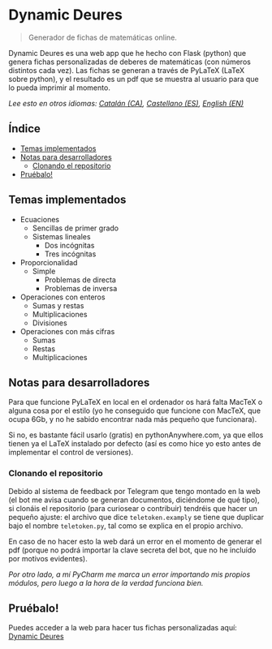 # Dynamic Deures

> Generador de fichas de matemáticas online.

Dynamic Deures es una web app que he hecho con Flask (python) que genera fichas personalizadas de deberes de matemáticas (con números distintos cada vez).
Las fichas se generan a través de PyLaTeX (LaTeX sobre python), y el resultado es un pdf que se muestra al usuario para que lo pueda imprimir al momento.

_Lee esto en otros idiomas: [Catalán (CA)](README.md), [Castellano (ES)](README.es.md), [English (EN)](README.en.md)_
## Índice
- [Temas implementados](#temas-implementados)
- [Notas para desarrolladores](#notas-para-desarrolladores)
  - [Clonando el repositorio](#clonando-el-repositorio)
- [Pruébalo!](#pruébalo)

## Temas implementados
- Ecuaciones
  - Sencillas de primer grado
  - Sistemas lineales
    - Dos incógnitas
    - Tres incógnitas
- Proporcionalidad
  - Simple
    - Problemas de directa
    - Problemas de inversa
- Operaciones con enteros
  - Sumas y restas
  - Multiplicaciones
  - Divisiones
- Operaciones con más cifras
  - Sumas
  - Restas
  - Multiplicaciones

## Notas para desarrolladores
Para que funcione PyLaTeX en local en el ordenador os hará falta MacTeX o alguna cosa por el estilo (yo he conseguido que funcione con MacTeX, que ocupa 6Gb, y no he sabido encontrar nada más pequeño que funcionara).

Si no, es bastante fácil usarlo (gratis) en pythonAnywhere.com, ya que ellos tienen ya el LaTeX instalado por defecto (así es como hice yo esto antes de implementar el control de versiones).

### Clonando el repositorio
Debido al sistema de feedback por Telegram que tengo montado en la web (el bot me avisa cuando se generan documentos, diciéndome de qué tipo), si clonáis el repositorio (para curiosear o contribuir) tendréis que hacer un pequeño ajuste: el archivo que dice `teletoken.examply` se tiene que duplicar bajo el nombre `teletoken.py`, tal como se explica en el propio archivo.

En caso de no hacer esto la web dará un error en el momento de generar el pdf (porque no podrá importar la clave secreta del bot, que no he incluído por motivos evidentes).

_Por otro lado, a mí PyCharm me marca un error importando mis propios módulos, pero luego a la hora de la verdad funciona bien._
## Pruébalo!
Puedes acceder a la web para hacer tus fichas personalizadas aquí: [Dynamic Deures](http://bit.ly/DynamicDeures)

